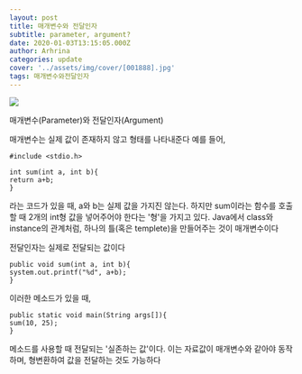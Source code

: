 ```yaml
---
layout: post
title: 매개변수와 전달인자
subtitle: parameter, argument?
date: 2020-01-03T13:15:05.000Z
author: Arhrina
categories: update
cover: '../assets/img/cover/[001888].jpg'
tags: 매개변수와전달인자
---
```


<img src="../asset/img/cover/[001888].jpg">

매개변수(Parameter)와 전달인자(Argument)



매개변수는 실제 값이 존재하지 않고 형태를 나타내준다
예를 들어,

```c{
#include <stdio.h>

int sum(int a, int b){
return a+b;
}
```
라는 코드가 있을 때, a와 b는 실제 값을 가지진 않는다. 하지만 sum이라는 함수를 호출할 때 2개의 int형 값을 넣어주어야 한다는 '형'을 가지고 있다. Java에서 class와 instance의 관계처럼, 하나의 틀(혹은 templete)을 만들어주는 것이 매개변수이다




전달인자는 실제로 전달되는 값이다

```java{
public void sum(int a, int b){
system.out.printf("%d", a+b);
}
```
이러한 메소드가 있을 때,

```java{
public static void main(String args[]){
sum(10, 25);
}
```

메소드를 사용할 때 전달되는 '실존하는 값'이다. 이는 자료값이 매개변수와 같아야 동작하며, 형변환하여 값을 전달하는 것도 가능하다

